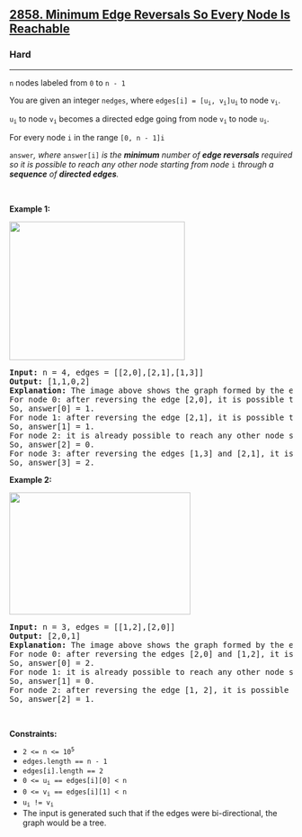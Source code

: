 <h2><a href="https://leetcode.com/problems/minimum-edge-reversals-so-every-node-is-reachable/">2858. Minimum Edge Reversals So Every Node Is Reachable</a></h2><h3>Hard</h3><hr><div><p><code>n</code><font papago-translate="splitted"> nodes labeled from </font><code>0</code><font papago-translate="splitted"> to </font><code>n - 1</code></p>

<p><font papago-translate="splitted">You are given an integer </font><code>n</code><code>edges</code><font papago-translate="splitted">, where </font><code>edges[i] = [u<sub>i</sub>, v<sub>i</sub>]</code><code>u<sub>i</sub></code><font papago-translate="splitted"> to node </font><code>v<sub>i</sub></code><font papago-translate="splitted">.</font></p>

<p><code>u<sub>i</sub></code><font papago-translate="splitted"> to node </font><code>v<sub>i</sub></code><font papago-translate="splitted"> becomes a directed edge going from node </font><code>v<sub>i</sub></code><font papago-translate="splitted"> to node </font><code>u<sub>i</sub></code><font papago-translate="splitted">.</font></p>

<p><font papago-translate="splitted">For every node </font><code>i</code><font papago-translate="splitted"> in the range </font><code>[0, n - 1]</code><code>i</code></p>

<p><code>answer</code><font papago-translate="splitted"><em>, where </em></font><code>answer[i]</code> <font papago-translate="splitted"><em> is the</em><em> </em><em><strong>minimum</strong> number of <strong>edge reversals</strong> required so it is possible to reach any other node starting from node </em></font><code>i</code><font papago-translate="splitted"><em> through a <strong>sequence</strong> of <strong>directed edges</strong>.</em></font></p>

<p>&nbsp;</p>
<p><strong class="example">Example 1:</strong></p>

<p><img height="246" src="https://assets.leetcode.com/uploads/2023/08/26/image-20230826221104-3.png" width="312"></p>

<pre><strong>Input:</strong> n = 4, edges = [[2,0],[2,1],[1,3]]
<strong>Output:</strong> [1,1,0,2]
<strong>Explanation:</strong> The image above shows the graph formed by the edges.
For node 0: after reversing the edge [2,0], it is possible to reach any other node starting from node 0.
So, answer[0] = 1.
For node 1: after reversing the edge [2,1], it is possible to reach any other node starting from node 1.
So, answer[1] = 1.
For node 2: it is already possible to reach any other node starting from node 2.
So, answer[2] = 0.
For node 3: after reversing the edges [1,3] and [2,1], it is possible to reach any other node starting from node 3.
So, answer[3] = 2.
</pre>

<p><strong class="example">Example 2:</strong></p>

<p><img height="217" src="https://assets.leetcode.com/uploads/2023/08/26/image-20230826225541-2.png" width="322"></p>

<pre><strong>Input:</strong> n = 3, edges = [[1,2],[2,0]]
<strong>Output:</strong> [2,0,1]
<strong>Explanation:</strong> The image above shows the graph formed by the edges.
For node 0: after reversing the edges [2,0] and [1,2], it is possible to reach any other node starting from node 0.
So, answer[0] = 2.
For node 1: it is already possible to reach any other node starting from node 1.
So, answer[1] = 0.
For node 2: after reversing the edge [1, 2], it is possible to reach any other node starting from node 2.
So, answer[2] = 1.
</pre>

<p>&nbsp;</p>
<p><strong>Constraints:</strong></p>

<ul>
	<li><code>2 &lt;= n &lt;= 10<sup>5</sup></code></li>
	<li><code>edges.length == n - 1</code></li>
	<li><code>edges[i].length == 2</code></li>
	<li><code>0 &lt;= u<sub>i</sub> == edges[i][0] &lt; n</code></li>
	<li><code>0 &lt;= v<sub>i</sub> == edges[i][1] &lt; n</code></li>
	<li><code>u<sub>i</sub> != v<sub>i</sub></code></li>
	<li>The input is generated such&nbsp;that if the edges were bi-directional, the graph would be a tree.</li>
</ul>
</div>